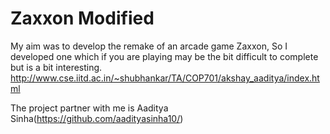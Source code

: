 # Zaxxon Modified
My aim was to develop the remake of an arcade game Zaxxon, So I developed one which if you are playing may be the bit difficult to complete but is a bit interesting.
http://www.cse.iitd.ac.in/~shubhankar/TA/COP701/akshay_aaditya/index.html

The project partner with me is Aaditya Sinha(https://github.com/aadityasinha10/)
